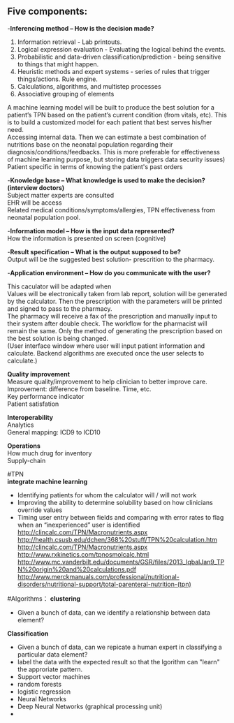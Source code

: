 Five components:  
-  
-**Inferencing method – How is the decision made?**    
1. Information retrieval	- Lab printouts.   
2. Logical expression evaluation - Evaluating the logical behind the events.  
3. Probabilistic and data-driven classification/prediction - being sensitive to things that might happen.  
4. Heuristic methods and expert systems - series of rules that trigger things/actions. Rule engine.   
5. Calculations, algorithms, and multistep processes	  
6. Associative grouping of elements  

A machine learning model will be built to produce the best solution for a patient’s TPN based on the patient’s current condition (from vitals, etc). This is to build a customized model for each patient that best serves his/her need.  
Accessing internal data. Then we can estimate a best combination of nutritions base on the neonatal population regarding their diagnosis/conditions/feedbacks. This is more preferable for effectiveness of machine learning purpose, but storing data triggers data security issues)    
Patient specific in terms of knowing the patient's past orders  

-**Knowledge base – What knowledge is used to make the decision? (interview doctors)**  
Subject matter experts are consulted  
EHR will be access  
Related medical conditions/symptoms/allergies, TPN effectiveness from neonatal population pool.  
        	
-**Information model – How is the input data represented?**	  
How the information is presented on screen (cognitive)          
	
 
-**Result specification – What is the output supposed to be?**            	
Output will be the suggested best solution- prescrition to the pharmacy.  
 
-**Application environment – How do you communicate with the user?**  

This caculator will be adapted when   
Values will be electronically taken from lab report, solution will be generated by the calculator. Then the prescription with the parameters will be printed and signed to pass to the pharmacy.  
The pharmacy will receive a fax of the prescription and manually input to their system after double check. The workflow for the pharmacist will remain the same. Only the method of generating the prescription based on the best solution is being changed.   
(User interface window where user will input patient information and calculate. Backend algorithms are executed once the user selects to calculate.)  
 
**Quality improvement**  
Measure quality/improvement to help clinician to better improve care.  
Improvement: difference from baseline.  Time, etc.  
Key performance indicator  
Patient satisfation  

**Interoperability**  
Analytics  
General mapping: ICD9 to ICD10  

**Operations**  
How much drug for inventory  
Supply-chain  


#TPN  
**integrate machine learning**  
- Identifying patients for whom the calculator will / will not work	 
- Improving the ability to determine solubility based on how clinicians override values	
- Timing user entry between fields and comparing with error rates to flag when an “inexperienced” user is identified	
http://clincalc.com/TPN/Macronutrients.aspx  
http://health.csusb.edu/dchen/368%20stuff/TPN%20calculation.htm  
http://clincalc.com/TPN/Macronutrients.aspx  
http://www.rxkinetics.com/tpnosmolcalc.html  
http://www.mc.vanderbilt.edu/documents/GSR/files/2013_IqbalJan9_TPN%20origin%20and%20calculations.pdf  
http://www.merckmanuals.com/professional/nutritional-disorders/nutritional-support/total-parenteral-nutrition-(tpn)  

#Algorithms： 
**clustering**  
- Given a bunch of data, can we identify a relationship between data element?  

**Classification**  
- Given a bunch of data, can we repicate a human expert in classifying a particular data element?  
- label the data with the expected result so that the lgorithm can "learn" the approriate pattern.  
- Support vector machines  
- random forests  
- logistic regression  
- Neural Networks  
- Deep Neural Networks  (graphical processing unit)  
- 







